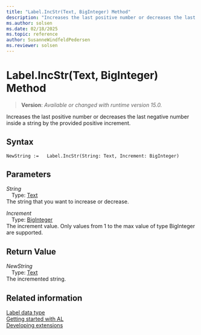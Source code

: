 ```yaml
---
title: "Label.IncStr(Text, BigInteger) Method"
description: "Increases the last positive number or decreases the last negative number inside a string by the provided positive increment."
ms.author: solsen
ms.date: 02/18/2025
ms.topic: reference
author: SusanneWindfeldPedersen
ms.reviewer: solsen
---
```

[//]: # (START>DO_NOT_EDIT)
[//]: # (IMPORTANT:Do not edit any of the content between here and the END>DO_NOT_EDIT.)
[//]: # (Any modifications should be made in the .xml files in the ModernDev repo.)
# Label.IncStr(Text, BigInteger) Method
> **Version**: _Available or changed with runtime version 15.0._

Increases the last positive number or decreases the last negative number inside a string by the provided positive increment.


## Syntax
```AL
NewString :=   Label.IncStr(String: Text, Increment: BigInteger)
```
## Parameters
*String*  
&emsp;Type: [Text](../text/text-data-type.md)  
The string that you want to increase or decrease.  

*Increment*  
&emsp;Type: [BigInteger](../biginteger/biginteger-data-type.md)  
The increment value. Only values from 1 to the max value of type BigInteger are supported.  


## Return Value
*NewString*  
&emsp;Type: [Text](../text/text-data-type.md)  
The incremented string.


[//]: # (IMPORTANT: END>DO_NOT_EDIT)
## Related information
[Label data type](label-data-type.md)  
[Getting started with AL](../../devenv-get-started.md)  
[Developing extensions](../../devenv-dev-overview.md)